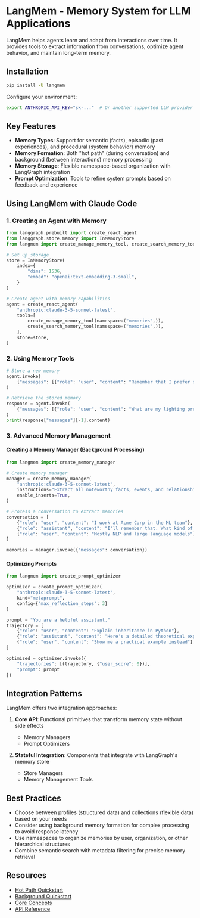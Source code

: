 # LangMem - Memory System for LLM Applications

LangMem helps agents learn and adapt from interactions over time. It provides tools to extract information from conversations, optimize agent behavior, and maintain long-term memory.

## Installation

```bash
pip install -U langmem
```

Configure your environment:
```bash
export ANTHROPIC_API_KEY="sk-..."  # Or another supported LLM provider
```

## Key Features

- **Memory Types**: Support for semantic (facts), episodic (past experiences), and procedural (system behavior) memory
- **Memory Formation**: Both "hot path" (during conversation) and background (between interactions) memory processing
- **Memory Storage**: Flexible namespace-based organization with LangGraph integration
- **Prompt Optimization**: Tools to refine system prompts based on feedback and experience

## Using LangMem with Claude Code

### 1. Creating an Agent with Memory

```python
from langgraph.prebuilt import create_react_agent
from langgraph.store.memory import InMemoryStore
from langmem import create_manage_memory_tool, create_search_memory_tool

# Set up storage
store = InMemoryStore(
    index={
        "dims": 1536,
        "embed": "openai:text-embedding-3-small",
    }
) 

# Create agent with memory capabilities
agent = create_react_agent(
    "anthropic:claude-3-5-sonnet-latest",
    tools=[
        create_manage_memory_tool(namespace=("memories",)),
        create_search_memory_tool(namespace=("memories",)),
    ],
    store=store,
)
```

### 2. Using Memory Tools

```python
# Store a new memory
agent.invoke(
    {"messages": [{"role": "user", "content": "Remember that I prefer dark mode."}]}
)

# Retrieve the stored memory
response = agent.invoke(
    {"messages": [{"role": "user", "content": "What are my lighting preferences?"}]}
)
print(response["messages"][-1].content)
```

### 3. Advanced Memory Management

#### Creating a Memory Manager (Background Processing)

```python
from langmem import create_memory_manager

# Create memory manager
manager = create_memory_manager(
    "anthropic:claude-3-5-sonnet-latest",
    instructions="Extract all noteworthy facts, events, and relationships.",
    enable_inserts=True,
)

# Process a conversation to extract memories
conversation = [
    {"role": "user", "content": "I work at Acme Corp in the ML team"},
    {"role": "assistant", "content": "I'll remember that. What kind of ML work do you do?"},
    {"role": "user", "content": "Mostly NLP and large language models"}
]

memories = manager.invoke({"messages": conversation})
```

#### Optimizing Prompts

```python
from langmem import create_prompt_optimizer

optimizer = create_prompt_optimizer(
    "anthropic:claude-3-5-sonnet-latest",
    kind="metaprompt",
    config={"max_reflection_steps": 3}
)

prompt = "You are a helpful assistant."
trajectory = [
    {"role": "user", "content": "Explain inheritance in Python"},
    {"role": "assistant", "content": "Here's a detailed theoretical explanation..."},
    {"role": "user", "content": "Show me a practical example instead"},
]

optimized = optimizer.invoke({
    "trajectories": [(trajectory, {"user_score": 0})], 
    "prompt": prompt
})
```

## Integration Patterns

LangMem offers two integration approaches:

1. **Core API**: Functional primitives that transform memory state without side effects
   - Memory Managers
   - Prompt Optimizers

2. **Stateful Integration**: Components that integrate with LangGraph's memory store
   - Store Managers
   - Memory Management Tools

## Best Practices

- Choose between profiles (structured data) and collections (flexible data) based on your needs
- Consider using background memory formation for complex processing to avoid response latency
- Use namespaces to organize memories by user, organization, or other hierarchical structures
- Combine semantic search with metadata filtering for precise memory retrieval

## Resources

- [Hot Path Quickstart](https://langchain-ai.github.io/langmem/hot_path_quickstart)
- [Background Quickstart](https://langchain-ai.github.io/langmem/background_quickstart)
- [Core Concepts](https://langchain-ai.github.io/langmem/concepts/conceptual_guide)
- [API Reference](https://langchain-ai.github.io/langmem/reference)